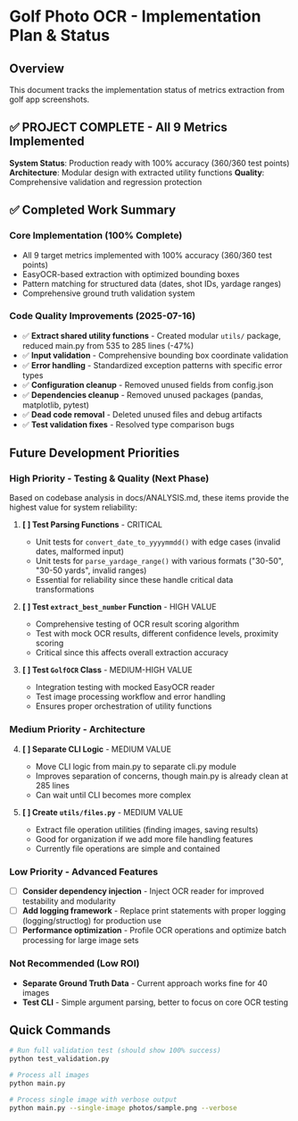 # Golf Photo OCR - Implementation Plan & Status

## Overview
This document tracks the implementation status of metrics extraction from golf app screenshots.

## ✅ PROJECT COMPLETE - All 9 Metrics Implemented

**System Status**: Production ready with 100% accuracy (360/360 test points)
**Architecture**: Modular design with extracted utility functions
**Quality**: Comprehensive validation and regression protection

## ✅ Completed Work Summary

### Core Implementation (100% Complete)
- All 9 target metrics implemented with 100% accuracy (360/360 test points)
- EasyOCR-based extraction with optimized bounding boxes
- Pattern matching for structured data (dates, shot IDs, yardage ranges)
- Comprehensive ground truth validation system

### Code Quality Improvements (2025-07-16)
- ✅ **Extract shared utility functions** - Created modular `utils/` package, reduced main.py from 535 to 285 lines (-47%)
- ✅ **Input validation** - Comprehensive bounding box coordinate validation
- ✅ **Error handling** - Standardized exception patterns with specific error types
- ✅ **Configuration cleanup** - Removed unused fields from config.json
- ✅ **Dependencies cleanup** - Removed unused packages (pandas, matplotlib, pytest)
- ✅ **Dead code removal** - Deleted unused files and debug artifacts
- ✅ **Test validation fixes** - Resolved type comparison bugs

## Future Development Priorities

### High Priority - Testing & Quality (Next Phase)
Based on codebase analysis in docs/ANALYSIS.md, these items provide the highest value for system reliability:

1. **[ ] Test Parsing Functions** - CRITICAL
   - Unit tests for `convert_date_to_yyyymmdd()` with edge cases (invalid dates, malformed input)
   - Unit tests for `parse_yardage_range()` with various formats ("30-50", "30-50 yards", invalid ranges)
   - Essential for reliability since these handle critical data transformations

2. **[ ] Test `extract_best_number` Function** - HIGH VALUE
   - Comprehensive testing of OCR result scoring algorithm
   - Test with mock OCR results, different confidence levels, proximity scoring
   - Critical since this affects overall extraction accuracy

3. **[ ] Test `GolfOCR` Class** - MEDIUM-HIGH VALUE
   - Integration testing with mocked EasyOCR reader
   - Test image processing workflow and error handling
   - Ensures proper orchestration of utility functions

### Medium Priority - Architecture
4. **[ ] Separate CLI Logic** - MEDIUM VALUE
   - Move CLI logic from main.py to separate cli.py module
   - Improves separation of concerns, though main.py is already clean at 285 lines
   - Can wait until CLI becomes more complex

5. **[ ] Create `utils/files.py`** - MEDIUM VALUE
   - Extract file operation utilities (finding images, saving results)
   - Good for organization if we add more file handling features
   - Currently file operations are simple and contained

### Low Priority - Advanced Features
- [ ] **Consider dependency injection** - Inject OCR reader for improved testability and modularity
- [ ] **Add logging framework** - Replace print statements with proper logging (logging/structlog) for production use
- [ ] **Performance optimization** - Profile OCR operations and optimize batch processing for large image sets

### Not Recommended (Low ROI)
- **Separate Ground Truth Data** - Current approach works fine for 40 images
- **Test CLI** - Simple argument parsing, better to focus on core OCR testing

## Quick Commands

```bash
# Run full validation test (should show 100% success)
python test_validation.py

# Process all images
python main.py

# Process single image with verbose output
python main.py --single-image photos/sample.png --verbose
```